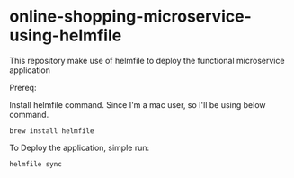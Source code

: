 # online-shopping-microservice-using-helmfile
This repository make use of helmfile to deploy the functional microservice application

Prereq:

Install helmfile command. Since I'm a mac user, so I'll be using below command.
```
brew install helmfile
```

To Deploy the application, simple run:
```
helmfile sync
```
